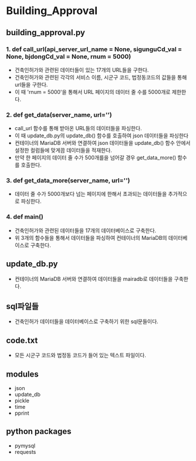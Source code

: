 # Building_Approval


## building_approval.py
### 1. def call_url(api_server_url_name = None, sigunguCd_val = None, bjdongCd_val = None, rnum = 5000)
* 건축인허가와 관련된 데이터들이 있는 17개의 URL들을 구한다.
* 건축인허가와 관련된 각각의 서비스 이름, 시군구 코드, 법정동코드의 값들을 통해 url들을 구한다.
* 이 때 'rnum = 5000'을 통해서 URL 페이지의 데이터 줄 수를 5000개로 제한한다.

### 2. def get_data(server_name, url='')
* call_url 함수를 통해 받아온 URL들의 데이터들을 파싱한다.
* 이 때 update_db.py의 update_db() 함수를 호출하여 json 데이터들을 파싱한다
* 컨테이너의 MariaDB 서버와 연결하여 json 데이터들을 update_db() 함수 안에서 설정한 컬럼들에 맞게끔 데이터들을 적재한다.
* 만약 한 페이지의 데이터 줄 수가 500개를을 넘어갈 경우 get_data_more() 함수를 호출한다.

### 3. def get_data_more(server_name, url='')
* 데이터 줄 수가 5000개보다 넘는 페이지에 한해서 초과되는 데이터들을 추가적으로 파싱한다.

### 4. def main()
* 건축인허가와 관련된 데이터들을 17개의 데이터베이스로 구축한다.
* 위 3개의 함수들을 통해서 데이터들을 파싱하여 컨테이너의 MariaDB의 데이터베이스로 구축한다.

## update_db.py
* 컨테이너의 MariaDB 서버와 연결하여 데이터들을 mairadb로 데이터들을 구축한다.

## sql파일들
* 건축인허가 데이터들을 데이터베이스로 구축하기 위한 sql문들이다.

## code.txt
* 모든 시군구 코드와 법정동 코드가 들어 있는 텍스트 파일이다.

## modules
* json
* update_db
* pickle
* time
* pprint

## python packages
* pymysql
* requests